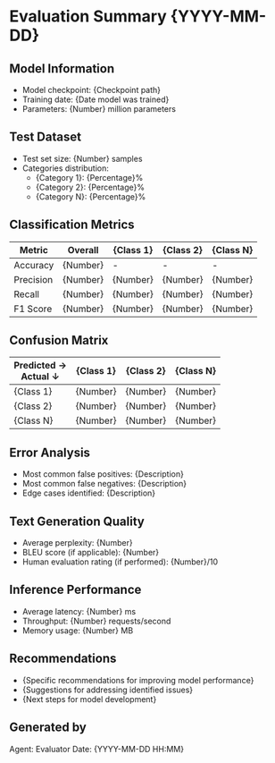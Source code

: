 # Evaluation Summary {YYYY-MM-DD}

## Model Information
- Model checkpoint: {Checkpoint path}
- Training date: {Date model was trained}
- Parameters: {Number} million parameters

## Test Dataset
- Test set size: {Number} samples
- Categories distribution:
  - {Category 1}: {Percentage}%
  - {Category 2}: {Percentage}%
  - {Category N}: {Percentage}%

## Classification Metrics
| Metric    | Overall | {Class 1} | {Class 2} | {Class N} |
|-----------|---------|-----------|-----------|-----------|
| Accuracy  | {Number}| -         | -         | -         |
| Precision | {Number}| {Number}  | {Number}  | {Number}  |
| Recall    | {Number}| {Number}  | {Number}  | {Number}  |
| F1 Score  | {Number}| {Number}  | {Number}  | {Number}  |

## Confusion Matrix
| Predicted → <br> Actual ↓ | {Class 1} | {Class 2} | {Class N} |
|---------------------------|-----------|-----------|-----------|
| {Class 1}                 | {Number}  | {Number}  | {Number}  |
| {Class 2}                 | {Number}  | {Number}  | {Number}  |
| {Class N}                 | {Number}  | {Number}  | {Number}  |

## Error Analysis
- Most common false positives: {Description}
- Most common false negatives: {Description}
- Edge cases identified: {Description}

## Text Generation Quality
- Average perplexity: {Number}
- BLEU score (if applicable): {Number}
- Human evaluation rating (if performed): {Number}/10

## Inference Performance
- Average latency: {Number} ms
- Throughput: {Number} requests/second
- Memory usage: {Number} MB

## Recommendations
- {Specific recommendations for improving model performance}
- {Suggestions for addressing identified issues}
- {Next steps for model development}

## Generated by
Agent: Evaluator
Date: {YYYY-MM-DD HH:MM}